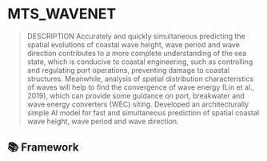 # MTS_WAVENET
> DESCRIPTION
> Accurately and quickly simultaneous predicting the spatial evolutions of coastal wave height, wave period and wave direction contributes to a more complete understanding of the sea state, which is conducive to coastal engineering, such as controlling and regulating port operations, preventing damage to coastal structures. Meanwhile, analysis of spatial distribution characteristics of waves will help to find the convergence of wave energy (Lin et al., 2019), which can provide some guidance on port, breakwater and wave energy converters (WEC) siting.
> Developed an architecturally simple AI model for fast and simultaneous prediction of spatial coastal wave height, wave period and wave direction.
## 📚 Framework
